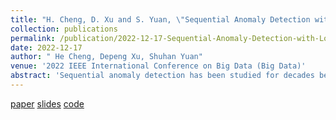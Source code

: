 ```yaml
---
title: "H. Cheng, D. Xu and S. Yuan, \"Sequential Anomaly Detection with Local and Global Explanations.\" "
collection: publications
permalink: /publication/2022-12-17-Sequential-Anomaly-Detection-with-Local-and-Global-Explanations
date: 2022-12-17
author: " He Cheng, Depeng Xu, Shuhan Yuan"
venue: '2022 IEEE International Conference on Big Data (Big Data)'
abstract: 'Sequential anomaly detection has been studied for decades because of its wide spectrum of applications and obtained significant improvement in recent years by utilizing deep learning techniques. As an increasing number of anomaly detection models are applied to high-stake tasks involving human beings, it is critical to understand the reasons why the samples are labeled as anomalies. In this work, we propose a Globally and Locally Explainable Anomaly Detection (GLEAD) framework targeting sequential data. Especially, considering that the anomalies are usually diverse, we make use of the multi-head self-attention techniques to derive representations for sequences as well as prototypes, which capture a variety of patterns in anomalies. The attention mechanism highlights the abnormal entries with high attention weights in the abnormal sequences for the local explanation. Moreover, the prototypes of anomalies encoding the common patterns of abnormal sequences are derived to achieve the global explanation. Experimental results on two sequential anomaly detection datasets show that our approach can detect abnormal sequences and provide local and global explanations.'
---
```


[paper](http://ieeexplore.ieee.org/abstract/document/10020990)
[slides](http://academicpages.github.io/files/paper1.pdf)
[code](http://academicpages.github.io/files/paper1.pdf)
